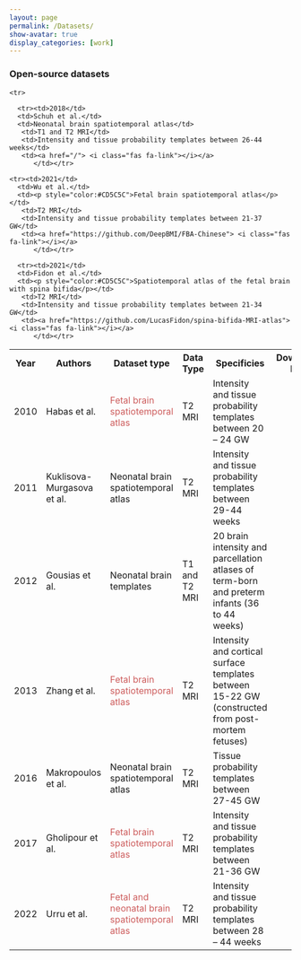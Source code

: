 ```yaml
---
layout: page
permalink: /Datasets/
show-avatar: true
display_categories: [work]
---
```


### Open-source datasets

<table>
   
<tr> <th>  Year   </th>
  <th> Authors  </th>
<th>  Dataset type   </th>
  <th> Data Type   </th>
  <th><img width=80/> Specificies <img width=80/>  </th>
  <th> Download link   </th>
   </tr>
  
  
    <tr>
<td>2010</td>
      <td>Habas et al.</td>
      <td> <p style="color:#CD5C5C">Fetal brain spatiotemporal atlas</p></td>
       <td>T2 MRI</td>
       <td>Intensity and tissue probability templates between 20 – 24 GW</td>
       <td><a href="http://depts.washington.edu/bicg/research/fba.php"> <i class="fas fa-link"></i></a>
        </td>
      </tr>
  
  <tr>
<td>2011</td>
      <td>Kuklisova-Murgasova et al.</td>
      <td>Neonatal brain spatiotemporal atlas</td>
       <td>T2 MRI</td>
       <td>Intensity and tissue probability templates between 29-44 weeks</td>
       <td><a href="https://brain-development.org/brain-atlases/neonatal-brain-atlases/neonatal-brain-atlas-murgasova/"> <i class="fas fa-link"></i></a></td>
      </tr>
  
  <tr><td>2012</td>
      <td>Gousias et al.</td>
      <td>Neonatal brain templates</td>
       <td>T1 and T2 MRI</td>
       <td>20 brain intensity and parcellation atlases of term-born and preterm infants (36 to 44 weeks)</td>
       <td><a href="http://brain-development.org/brain-atlases/neonatal-brain-atlases/neonatal-brain-atlas-gousias/"> <i class="fas fa-link"></i></a></td></tr>
   
   <tr><td>2013</td>
      <td>Zhang et al.</td>
      <td><p style="color:#CD5C5C">Fetal brain spatiotemporal atlas</p></td>
       <td>T2 MRI</td>
       <td>Intensity and cortical surface templates between 15-22 GW (constructed from post-mortem fetuses)</td>
       <td><a href="http://www.loni.ucla.edu/Atlases/Atlas_Detail.jsp?atlas_id=22"> <i class="fas fa-link"></i></a>
          </td></tr>
   
   <tr><td>2016</td>
      <td>Makropoulos et al.</td>
      <td>Neonatal brain spatiotemporal atlas</td>
       <td>T2 MRI</td>
       <td>Tissue probability templates between 27-45 GW</td>
       <td><a href="https://brain-development.org/brain-atlases/neonatal-brain-atlases/neonatal-brain-atlas-makropoulos/"> <i class="fas fa-link"></i></a></td></tr>
   
   <tr><td>2017</td>
      <td>Gholipour et al.</td>
      <td><p style="color:#CD5C5C">Fetal brain spatiotemporal atlas</p></td>
       <td>T2 MRI</td>
       <td>Intensity and tissue probability templates between 21-36 GW</td>
       <td><a href="http://crl.med.harvard.edu/research/fetal_brain_atlas/"> <i class="fas fa-link"></i></a>
          </td></tr>
   
      <tr><td>2018</td>
      <td>Schuh et al.</td>
      <td>Neonatal brain spatiotemporal atlas</td>
       <td>T1 and T2 MRI</td>
       <td>Intensity and tissue probability templates between 26-44 weeks</td>
       <td><a href="/"> <i class="fas fa-link"></i></a>
          </td></tr>
   
    <tr><td>2021</td>
      <td>Wu et al.</td>
      <td><p style="color:#CD5C5C">Fetal brain spatiotemporal atlas</p></td>
       <td>T2 MRI</td>
       <td>Intensity and tissue probability templates between 21-37 GW</td>
       <td><a href="https://github.com/DeepBMI/FBA-Chinese"> <i class="fas fa-link"></i></a>
          </td></tr>
   
      <tr><td>2021</td>
      <td>Fidon et al.</td>
      <td><p style="color:#CD5C5C">Spatiotemporal atlas of the fetal brain with spina bifida</p></td>
       <td>T2 MRI</td>
       <td>Intensity and tissue probability templates between 21-34 GW</td>
       <td><a href="https://github.com/LucasFidon/spina-bifida-MRI-atlas"> <i class="fas fa-link"></i></a>
          </td></tr>
   
   <tr><td>2022</td>
      <td>Urru et al.</td>
      <td><p style="color:#CD5C5C">Fetal and neonatal brain spatiotemporal atlas</p></td>
       <td>T2 MRI</td>
       <td>Intensity and tissue probability  templates between 28 – 44 weeks</td>
       <td><a href="https://github.com/urrand/perinatal-pipeline"> <i class="fas fa-link"></i></a>
          </td></tr>
  
</table>
